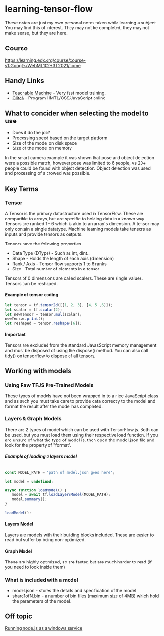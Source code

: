 # learning-tensor-flow
These notes are just my own personal notes taken while learning a subject.  You may find this of interest.  They may not be completed, they may not make sense, but they are here.

## Course
https://learning.edx.org/course/course-v1:Google+WebML102+3T2021/home

## Handy Links
* [Teachable Machine](https://teachablemachine.withgoogle.com/) - Very fast model training.
* [Glitch](https://glitch.com/) - Program HMTL/CSS/JavaScript online

## What to concider when selecting the model to use

* Does it do the job?
* Processing speed based on the target platform
* Size of the model on disk space
* Size of the model on memory

In the smart camera example it was shown that pose and object detection were a possible match, however pose was limited to 6 people, vs 20+ people could be found with object detection.  Object detection was used and processing of a crowed was possible. 

## Key Terms

### Tensor
A Tensor is the primary datastructure used in TensorFlow.  These are comparible to arrays, but are specific to holding data in a known way.  Tensors are ranked 1 - 6 which is akin to an array's dimension.  A tensor may only contain a single datatype.  Machine learning models take tensors as inputs and provide tensors as outputs. 

Tensors have the following properties.

* Data Type (DType) - Such as int, dint..
* Shape - Holds the length of each axis (dimension)
* Rank / Axis - Tensor flow supports 1 to 6 ranks
* Size - Total number of elements in a tensor

Tensors of 0 dimensions are called scalers.  These are single values.  Tensors can be reshaped.

#### Example of tensor coding
```javascript
let tensor = tf.tensor2d([[1, 2, 3], [4, 5 ,6]]);
let scalar = tf.scalar(2);
let newTensor = tensor.mul(scalar);
newTensor.print();
let reshaped = tensor.reshape([6]);
```

#### Important
Tensors are excluded from the standard JavasScript memory management and must be disposed of using the dispose() method.  You can also call tidy() on tensorflow to dispose of all tensors. 

## Working with models

###  Using Raw TFJS Pre-Trained Models
These types of models have not been wrapped in to a nice JavaScript class and as such you must take care to provide data correctly to the model and format the result after the model has completed.

### Layers & Graph Models
There are 2 types of model which can be used with TensorFlow.js.  Both can be used, but you must load them using their respective load function.  If you are unsure of what the type of model is, then open the model.json file and look for the property of "format".

##### Example of loading a layers model
```javascript

const MODEL_PATH = 'path of model.json goes here';

let model = undefined;

async function loadModel() {
   model = await tf.loadLayersModel(MODEL_PATH);
   model.summary();
}

loadModel();
```

#### Layers Model
Layers are models with their building blocks included.  These are easier to read but suffer by being non-optimized.

#### Graph Model
These are highly optimized, so are faster, but are much harder to read (if you need to look inside them)

### What is included with a model

* model.json - stores the details and specification of the model
* shard1ofN.bin - a number of bin files (maximum size of 4MB) which hold the parameters of the model.

## Off topic
[Running node.js as a windows service](https://www.youtube.com/watch?v=1smy9yyme1Y)
